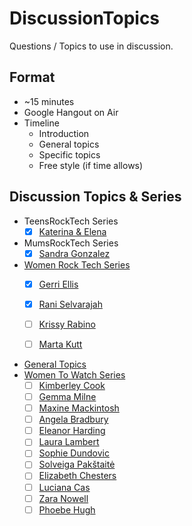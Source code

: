 # DiscussionTopics

Questions / Topics to use in discussion.

## Format

* ~15 minutes
* Google Hangout on Air
* Timeline
    * Introduction
    * General topics
    * Specific topics
    * Free style (if time allows)

## Discussion Topics & Series

* TeensRockTech Series
    * [x] [Katerina & Elena](CustomTopics/TeensRockTech/KaterinaElena.md)
* MumsRockTech Series
    * [x] [Sandra Gonzalez](CustomTopics/MumsRockTech/SandraGonzalez.md)
* [Women Rock Tech Series](WomenRockTechSeries.md)
    * [x] [Gerri Ellis](CustomTopics/WomenRockTech/GerriEllis.md)
    * [x] [Rani Selvarajah](CustomTopics/WomenRockTech/RaniSelvarajah.md)
    * [ ] [Krissy Rabino](CustomTopics/WomenRockTech/KrissyRabino.md)
    * [ ] [Marta Kutt](CustomTopics/WomenRockTech/MartaKutt.md)


* [General Topics](GeneralTopics.md)
* [Women To Watch Series](WomenToWatchSeries.md)
    * [ ] [Kimberley Cook](CustomTopics/WomenToWatch2016/KimberleyCook.md)
    * [ ] [Gemma Milne](CustomTopics/WomenToWatch2016/GemmaMilne.md)
    * [ ] [Maxine Mackintosh](CustomTopics/WomenToWatch2016/MaxineMackintosh.md)
    * [ ] [Angela Bradbury](CustomTopics/WomenToWatch2016/AngelaBradbury.md)
    * [ ] [Eleanor Harding](CustomTopics/WomenToWatch2016/EleanorHarding.md)
    * [ ] [Laura Lambert](CustomTopics/WomenToWatch2016/LauraLambert.md)
    * [ ] [Sophie Dundovic](CustomTopics/WomenToWatch2016/SophieDundovic.md)
    * [ ] [Solveiga Pakštaitė](CustomTopics/WomenToWatch2016/SolveigaPakštaitė.md)
    * [ ] [Elizabeth Chesters](CustomTopics/WomenToWatch2016/ElizabethChesters.md)
    * [ ] [Luciana Cas](CustomTopics/WomenToWatch2016/LucianaCas.md)
    * [ ] [Zara Nowell](CustomTopics/WomenToWatch2016/ZaraNowell.md)
    * [ ] [Phoebe Hugh](CustomTopics/WomenToWatch2016/PhoebeHugh.md)
